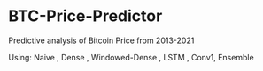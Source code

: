 # BTC-Price-Predictor

Predictive analysis of Bitcoin Price from 2013-2021

Using: Naive , Dense , Windowed-Dense , LSTM , Conv1, Ensemble
